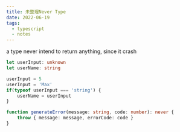 ```yaml
---
title: 未整理Never Type
date: 2022-06-19
tags:
  - typescript
  - notes
---
```

a type never intend to return anything, since it crash
```ts
let userInput: unknown
let userName: string

userInput = 5
userInput = 'Max'
if(typeof userInput === 'string') {
	userName = userInput
}

function generateError(message: string, code: number): never {
	throw { message: message, errorCode: code }
}
```
